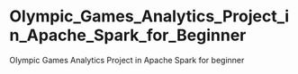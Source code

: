 # Olympic_Games_Analytics_Project_in_Apache_Spark_for_Beginner
Olympic Games Analytics Project in Apache Spark for beginner
